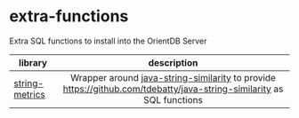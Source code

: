 # extra-functions
Extra SQL functions to install into the OrientDB Server

| library        | description   |
| -------------  |:-------------:|
| [string-metrics](./string-metrics) | Wrapper around [java-string-similarity](https://github.com/tdebatty/java-string-similarity) to provide https://github.com/tdebatty/java-string-similarity as SQL functions|